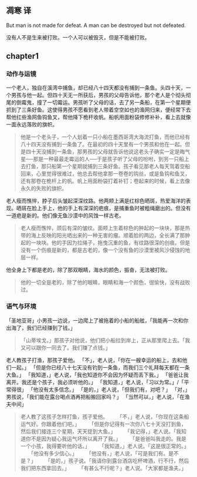 #

## 凋寒 译


But man is not made for defeat. A man can be destroyed but not defeated.

没有人不是生来被打败。一个人可以被毁灭，但是不能被打败。

## chapter1

### 动作与运镜

一个老人，独自在溪湾中捕鱼，却已经八十四天都没有捕到一条鱼。头四十天，一个男孩与他一起。但四十天无一所获后，男孩的父母告诉他，那个老人是个彻头彻尾的倒霉鬼，撞了一切霉运。男孩听了父母的话，去了另一条船，在第一个星期便抓到了三条好鱼。这使得男孩不愿看到老人带着空空如也的渔网归来，便经常下去帮他扛些渔网鱼钩鱼叉，帮他降下桅杆收帆。船帆用面粉袋修修补补，看上去就像一面永远落败的旗帜。

> 他是一个老头子，一个人划着一只小船在墨西哥湾大海流打鱼，而他已经有八十四天没有捕到一条鱼了。在最初的四十天里有一个男孩和他在一起。但是四十天没捕到一条鱼，那男孩的父母就告诉他说这老头子确实一定是晦气星──那是一种最最走霉运的人──于是孩子听了父母的吩咐，到另一只船上去打鱼，那只船第一个星期就捕到三条好鱼。孩子看见那老人每天驾着空船回来，心里觉得很难过，他总去帮他拿那一卷卷的钩丝，或是鱼钩和鱼叉，还有那卷在桅杆上的帆。帆上用面粉袋打着补钉；卷起来的时候，看上去像永久的失败的旗帜。

老人瘦而憔悴，脖子后头皱起深深纹路。他两颊上满是红棕色晒斑，热爱海洋的表现。晒斑在脸上手上，他的手上有深深的疤痕，是捕重鱼时被粗绳磨出的。但没有一道疤是新的。他们像无鱼沙漠中的风蚀一样古老。

>老人瘦而憔悴，颈后有深的皱纹。面颊上生着棕色的肿起的一块块，那是热带的海上反映的阳光哂出来的一种无害的瘤。顺着脸的两边，全长满了那肿起的一块块。他的手因为拉绳子，拖曳沉重的鱼，有纹路很深的创痕。但是没有一个伤痕是新的，都是古老的，像一个没有鱼的沙漠里被风沙侵蚀的地层一样。



他全身上下都是老的，除了那双眼睛，海水的颜色，振奋，无法被打败。

> 他的一切全是老的，除了他的眼睛，眼睛和海一个颜色，很愉快，没有战败过。


### 语气与环境

「圣地亚哥」小男孩一边说，一边爬上了被拖着的小船的船舷，「我能再一次和你出海了，我们已经赚到了钱。」

> 「山蒂埃戈，」那孩子对他说，他们把小船拉到岸上，正从那里爬上去。「我又可以跟你一同去了。我们赚了点钱。」

  老人教孩子打渔，那孩子爱他。
「不」，老人说，「你在一艘幸运的船上，去和他们一起。」
「但是你已经八十七天没有钓到一条鱼，而我们三个礼拜每天都在一条大鱼。」
「我知道，」老人说，「我也知道你不会因为怀疑而丢下我。」
「爸爸让我离开。我还是个孩子，我必须听他的。」
「我知道，」老人说，「习以为常。」/「平常得很」
「他没有太多信念。」
「是的，」老人说，「但我们有，对吧？」
「对，」男孩说，「我们能在露台喝点酒再把船搬回家吗？」
「当然可以，」老人说，「在渔夫中间」


> 老人教了这孩子怎样打鱼，孩子爱他。
　　「不，」老人说，「你现在这条船运气好。你跟着他们吧。」
　　「但是你记得有一次你八七十天没打到鱼，然后我们接连三个星期，天天捉到大鱼。」
　　「我记得，」老人说。「我知道你不是因为疑心我运气坏所以离开了我。」
　　「是爸爸叫我走的。我是一个小孩，我得要听他的话。」
　　「我知道，」老人说。「这是很正常的。」
　　「他没有多少信心。」
　　「他没有，」老人说，「可是我们有。是不是？」
　　「是的，」孩子说。「我请你到露台酒店吃杯啤酒，行不行，然后我们把东西拿回去。」
　　「有甚么不行呢？」老人说。「大家都是渔夫。」


